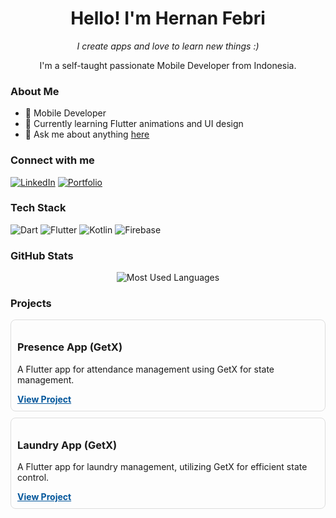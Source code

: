 <h1 align="center">Hello! I'm Hernan Febri</h1>
<p align="center"><i>I create apps and love to learn new things :)</i></p>

<p align="center">
  I'm a self-taught passionate Mobile Developer from Indonesia.
</p>

### About Me

- 💼 Mobile Developer
- 🌱 Currently learning Flutter animations and UI design
- 💬 Ask me about anything [here](https://github.com/hernanfebri)

### Connect with me
[![LinkedIn](https://img.shields.io/badge/LinkedIn-hernanfebri-blue?style=flat&logo=linkedin)](https://www.linkedin.com/in/hernanfebri/) 
[![Portfolio](https://img.shields.io/badge/Portfolio-hernanfebri-lightgrey?style=flat)](https://s.id/PortofolioHernanFebri)

### Tech Stack
<p align="left">
  <img src="https://img.shields.io/badge/-Dart-0175C2?style=flat&logo=dart&logoColor=white" alt="Dart"/>
  <img src="https://img.shields.io/badge/-Flutter-02569B?style=flat&logo=flutter&logoColor=white" alt="Flutter"/>
  <img src="https://img.shields.io/badge/-Kotlin-0095D5?style=flat&logo=kotlin&logoColor=white" alt="Kotlin"/>
  <img src="https://img.shields.io/badge/-Firebase-FFCA28?style=flat&logo=firebase&logoColor=white" alt="Firebase"/>
</p>

### GitHub Stats
<p align="center">
  <img src="https://github-readme-stats.vercel.app/api/top-langs/?username=hernanfebri&layout=compact&theme=radical" alt="Most Used Languages"/>
</p>

### Projects

<div style="display: flex; flex-direction: column; gap: 10px;">

  <div style="border: 1px solid #ddd; border-radius: 8px; padding: 10px;">
    <h3>Presence App (GetX)</h3>
    <p>A Flutter app for attendance management using GetX for state management.</p>
    <a href="https://github.com/HernanFebri/presence_app_getx" style="color: #02569B; font-weight: bold;">View Project</a>
  </div>
  
  <div style="border: 1px solid #ddd; border-radius: 8px; padding: 10px;">
    <h3>Laundry App (GetX)</h3>
    <p>A Flutter app for laundry management, utilizing GetX for efficient state control.</p>
    <a href="https://github.com/HernanFebri/laundry_app_getx" style="color: #02569B; font-weight: bold;">View Project</a>
  </div>

</div>
